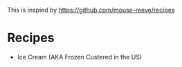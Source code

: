 This is inspied by https://github.com/mouse-reeve/recipes

Recipes
=======

- Ice Cream (AKA Frozen Custered in the US)
